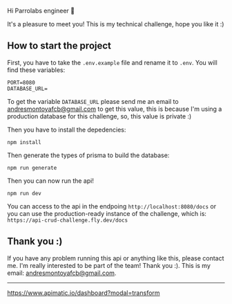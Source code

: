 Hi Parrolabs engineer 👋

It's a pleasure to meet you! This is my technical challenge, hope you like it :)

## How to start the project

First, you have to take the `.env.example` file and rename it to `.env`. You will find these variables:

```
PORT=8080
DATABASE_URL=
```

To get the variable `DATABASE_URL` please send me an email to andresmontoyafcb@gmail.com to get this value, this is because I'm using a production database for this challenge, so, this value is private :)

Then you have to install the depedencies:

```
npm install
```

Then generate the types of prisma to build the database:

```
npm run generate
```

Then you can now run the api!

```
npm run dev
```

You can access to the api in the endpoing `http://localhost:8080/docs` or you can use the production-ready instance of the challenge, which is: `https://api-crud-challenge.fly.dev/docs`

## Thank you :)

If you have any problem running this api or anything like this, please contact me. I'm really interested to be part of the team! Thank you :). This is my email: andresmontoyafcb@gmail.com.

---

https://www.apimatic.io/dashboard?modal=transform
